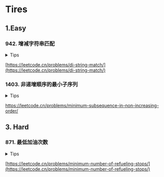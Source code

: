 # Tires

## 1.Easy

### 942. 增减字符串匹配

<details>
<summary>Tips</summary>

1. 贪心🤔
2. 每次都选最大/最小数
3. 只要是I就赋值成min++,D就是max--
4. 再根据最后一位是I还是D给结果的最后一个元素赋值

</details>

[https://leetcode.cn/problems/di-string-match/](https://leetcode.cn/problems/di-string-match/)

### 1403. 非递增顺序的最小子序列

<details>
<summary>Tips</summary>

1. 排序后贪心
2. 每次都选最大数

</details>

[https://leetcode.cn/problems/minimum-subsequence-in-non-increasing-order/
](https://leetcode.cn/problems/minimum-subsequence-in-non-increasing-order/
)

## 3. Hard

### 871. 最低加油次数

<details>
<summary>Tips</summary>

1. 使用一个优先级队列,油量大到小排序
2. 每次用当前的油行驶到最远,然后将路过的加油站的油放到队列中
3. 当油没有的时候就从队列取出路过的最多的油加油
4. 如果没油了且没有加油站就返回-1说明到不了

</details>

[https://leetcode.cn/problems/minimum-number-of-refueling-stops/](https://leetcode.cn/problems/minimum-number-of-refueling-stops/)